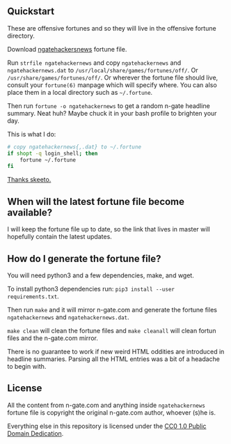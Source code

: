 ## Quickstart

These are offensive fortunes and so they will live in the offensive fortune directory.

Download [ngatehackersnews](https://raw.githubusercontent.com/nnathan/ngatefortune/master/ngatehackernews) fortune file.

Run `strfile ngatehackernews` and copy `ngatehackernews` and `ngatehackernews.dat` to `/usr/local/share/games/fortunes/off/`.  Or `/usr/share/games/fortunes/off/`. Or wherever the fortune file should live, consult your `fortune(6)` manpage which will specify where. You can also place them in a local directory such as `~/.fortune`.

Then run `fortune -o ngatehackernews` to get a random n-gate headline summary. Neat huh? Maybe chuck it in your bash profile to brighten your day.

This is what I do:

```bash
# copy ngatehackernews{,.dat} to ~/.fortune
if shopt -q login_shell; then
    fortune ~/.fortune
fi
```

[Thanks skeeto.](https://nullprogram.com/blog/2016/12/01/)

## When will the latest fortune file become available?

I will keep the fortune file up to date, so the link that lives in master will hopefully contain the latest updates.

## How do I generate the fortune file?

You will need python3 and a few dependencies, make, and wget.

To install python3 dependencies run: `pip3 install --user requirements.txt`.

Then run `make` and it will mirror n-gate.com and generate the fortune files `ngatehackernews` and `ngatehackernews.dat`.

`make clean` will clean the fortune files and `make cleanall` will clean fortun files and the n-gate.com mirror.

There is no guarantee to work if new weird HTML oddities are introduced in headline summaries. Parsing all the HTML entries was a bit of a headache to begin with.

## License

All the content from n-gate.com and anything inside `ngatehackernews` fortune file is copyright the original n-gate.com author, whoever (s)he is.

Everything else in this repository is licensed under the [CC0 1.0 Public Domain Dedication](https://creativecommons.org/publicdomain/zero/1.0/).
